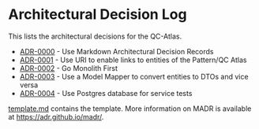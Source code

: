 # Architectural Decision Log

This lists the architectural decisions for the QC-Atlas.

<!-- adrlog -->

- [ADR-0000](0000-use-architectural-decision-records) - Use Markdown Architectural Decision Records
- [ADR-0001](0001-use-URI-for-entities) - Use URI to enable links to entities of the Pattern/QC Atlas
- [ADR-0002](0002-monorepo) - Go Monolith First
- [ADR-0003](0003-model-mapper) - Use a Model Mapper to convert entities to DTOs and vice versa
- [ADR-0004](0004-postgres-for-service-tests) - Use Postgres database for service tests
<!-- adrlogstop -->

[template.md](template.md) contains the template.
More information on MADR is available at <https://adr.github.io/madr/>.
